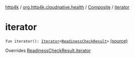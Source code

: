 [http4k](../../index.md) / [org.http4k.cloudnative.health](../index.md) / [Composite](index.md) / [iterator](./iterator.md)

# iterator

`fun iterator(): `[`Iterator`](https://kotlinlang.org/api/latest/jvm/stdlib/kotlin.collections/-iterator/index.html)`<`[`ReadinessCheckResult`](../-readiness-check-result/index.md)`>` [(source)](https://github.com/http4k/http4k/blob/master/http4k-cloudnative/src/main/kotlin/org/http4k/cloudnative/health/ReadinessCheckResult.kt#L41)

Overrides [ReadinessCheckResult.iterator](../-readiness-check-result/iterator.md)

